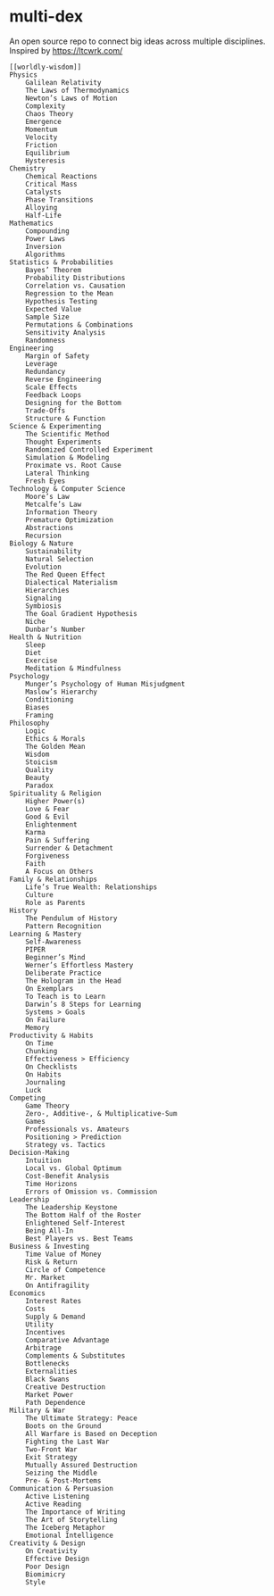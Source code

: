 # multi-dex

An open source repo to connect big ideas across multiple disciplines. Inspired by https://ltcwrk.com/


    [[worldly-wisdom]]   
    Physics
        Galilean Relativity
        The Laws of Thermodynamics
        Newton’s Laws of Motion
        Complexity
        Chaos Theory
        Emergence
        Momentum
        Velocity
        Friction
        Equilibrium
        Hysteresis
    Chemistry
        Chemical Reactions
        Critical Mass
        Catalysts
        Phase Transitions
        Alloying
        Half-Life
    Mathematics
        Compounding
        Power Laws
        Inversion
        Algorithms
    Statistics & Probabilities
        Bayes’ Theorem
        Probability Distributions
        Correlation vs. Causation
        Regression to the Mean
        Hypothesis Testing
        Expected Value
        Sample Size
        Permutations & Combinations
        Sensitivity Analysis
        Randomness
    Engineering
        Margin of Safety
        Leverage
        Redundancy
        Reverse Engineering
        Scale Effects
        Feedback Loops
        Designing for the Bottom
        Trade-Offs
        Structure & Function
    Science & Experimenting
        The Scientific Method
        Thought Experiments
        Randomized Controlled Experiment
        Simulation & Modeling
        Proximate vs. Root Cause
        Lateral Thinking
        Fresh Eyes
    Technology & Computer Science
        Moore’s Law
        Metcalfe’s Law
        Information Theory
        Premature Optimization
        Abstractions
        Recursion
    Biology & Nature
        Sustainability
        Natural Selection
        Evolution
        The Red Queen Effect
        Dialectical Materialism
        Hierarchies
        Signaling
        Symbiosis
        The Goal Gradient Hypothesis
        Niche
        Dunbar’s Number
    Health & Nutrition
        Sleep
        Diet
        Exercise
        Meditation & Mindfulness
    Psychology
        Munger’s Psychology of Human Misjudgment
        Maslow’s Hierarchy
        Conditioning
        Biases
        Framing
    Philosophy
        Logic
        Ethics & Morals
        The Golden Mean
        Wisdom
        Stoicism
        Quality
        Beauty
        Paradox
    Spirituality & Religion
        Higher Power(s)
        Love & Fear
        Good & Evil
        Enlightenment
        Karma
        Pain & Suffering
        Surrender & Detachment
        Forgiveness
        Faith
        A Focus on Others
    Family & Relationships
        Life’s True Wealth: Relationships
        Culture
        Role as Parents
    History
        The Pendulum of History
        Pattern Recognition
    Learning & Mastery
        Self-Awareness
        PIPER
        Beginner’s Mind
        Werner’s Effortless Mastery
        Deliberate Practice
        The Hologram in the Head
        On Exemplars
        To Teach is to Learn
        Darwin’s 8 Steps for Learning
        Systems > Goals
        On Failure
        Memory
    Productivity & Habits
        On Time
        Chunking
        Effectiveness > Efficiency
        On Checklists
        On Habits
        Journaling
        Luck
    Competing
        Game Theory
        Zero-, Additive-, & Multiplicative-Sum
        Games
        Professionals vs. Amateurs
        Positioning > Prediction
        Strategy vs. Tactics
    Decision-Making
        Intuition
        Local vs. Global Optimum
        Cost-Benefit Analysis
        Time Horizons
        Errors of Omission vs. Commission
    Leadership
        The Leadership Keystone
        The Bottom Half of the Roster
        Enlightened Self-Interest
        Being All-In
        Best Players vs. Best Teams
    Business & Investing
        Time Value of Money
        Risk & Return
        Circle of Competence
        Mr. Market
        On Antifragility
    Economics
        Interest Rates
        Costs
        Supply & Demand
        Utility
        Incentives
        Comparative Advantage
        Arbitrage
        Complements & Substitutes
        Bottlenecks
        Externalities
        Black Swans
        Creative Destruction
        Market Power
        Path Dependence
    Military & War
        The Ultimate Strategy: Peace
        Boots on the Ground
        All Warfare is Based on Deception
        Fighting the Last War
        Two-Front War
        Exit Strategy
        Mutually Assured Destruction
        Seizing the Middle
        Pre- & Post-Mortems
    Communication & Persuasion
        Active Listening
        Active Reading
        The Importance of Writing
        The Art of Storytelling
        The Iceberg Metaphor
        Emotional Intelligence
    Creativity & Design
        On Creativity
        Effective Design
        Poor Design
        Biomimicry
        Style
